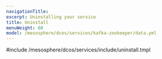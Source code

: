 ```yaml
---
navigationTitle:
excerpt: Uninstalling your service
title: Uninstall
menuWeight: 60
model: /mesosphere/dcos/services/kafka-zookeeper/data.yml
---
```


#include /mesosphere/dcos/services/include/uninstall.tmpl
